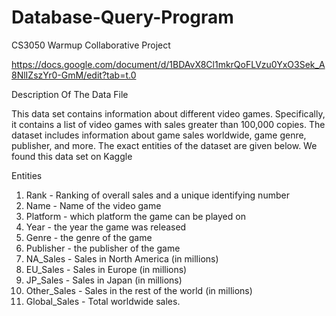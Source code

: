# Database-Query-Program
CS3050 Warmup Collaborative Project

https://docs.google.com/document/d/1BDAvX8Cl1mkrQoFLVzu0YxO3Sek_A8NlIZszYr0-GmM/edit?tab=t.0

Description Of The Data File

This data set contains information about different video games. Specifically, it contains a list of video games with sales greater than 100,000 copies. The dataset includes information about game sales worldwide, game genre, publisher, and more. The exact entities of the dataset are given below. We found this data set on Kaggle 

Entities
1. Rank - Ranking of overall sales and a unique identifying number
2. Name - Name of the video game
3. Platform - which platform the game can be played on
4. Year - the year the game was released
5. Genre - the genre of the game 
6. Publisher - the publisher of the game
7. NA_Sales -  Sales in North America (in millions)
8. EU_Sales - Sales in Europe (in millions)
9. JP_Sales - Sales in Japan (in millions)
10. Other_Sales -  Sales in the rest of the world (in millions)
11. Global_Sales - Total worldwide sales.


